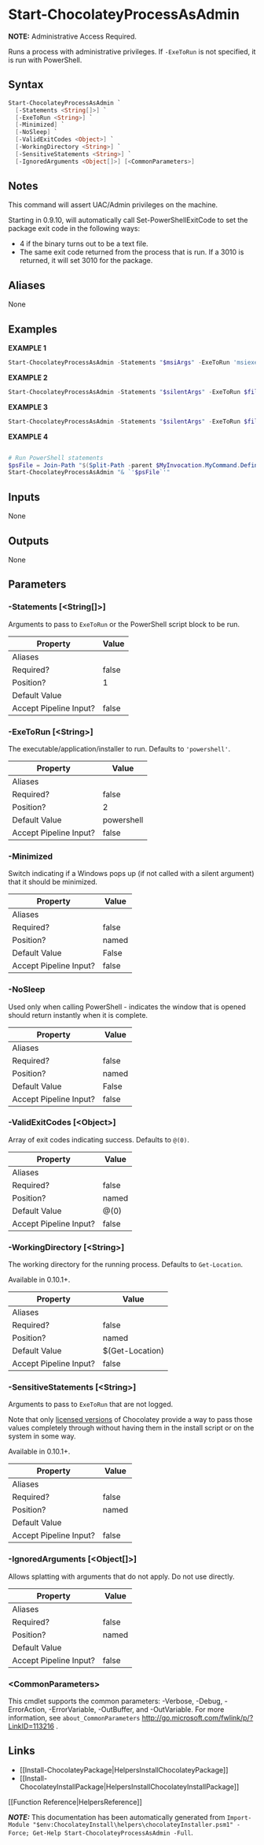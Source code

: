 ﻿# Start-ChocolateyProcessAsAdmin

**NOTE:** Administrative Access Required.

Runs a process with administrative privileges. If `-ExeToRun` is not
specified, it is run with PowerShell.

## Syntax

~~~powershell
Start-ChocolateyProcessAsAdmin `
  [-Statements <String[]>] `
  [-ExeToRun <String>] `
  [-Minimized] `
  [-NoSleep] `
  [-ValidExitCodes <Object>] `
  [-WorkingDirectory <String>] `
  [-SensitiveStatements <String>] `
  [-IgnoredArguments <Object[]>] [<CommonParameters>]
~~~


## Notes

This command will assert UAC/Admin privileges on the machine.

Starting in 0.9.10, will automatically call Set-PowerShellExitCode to
set the package exit code in the following ways:

- 4 if the binary turns out to be a text file.
- The same exit code returned from the process that is run. If a 3010 is returned, it will set 3010 for the package.

## Aliases

None

## Examples

 **EXAMPLE 1**

~~~powershell
Start-ChocolateyProcessAsAdmin -Statements "$msiArgs" -ExeToRun 'msiexec'

~~~

**EXAMPLE 2**

~~~powershell
Start-ChocolateyProcessAsAdmin -Statements "$silentArgs" -ExeToRun $file

~~~

**EXAMPLE 3**

~~~powershell
Start-ChocolateyProcessAsAdmin -Statements "$silentArgs" -ExeToRun $file -ValidExitCodes @(0,21)

~~~

**EXAMPLE 4**

~~~powershell

# Run PowerShell statements
$psFile = Join-Path "$(Split-Path -parent $MyInvocation.MyCommand.Definition)" 'someInstall.ps1'
Start-ChocolateyProcessAsAdmin "& `'$psFile`'"
~~~ 

## Inputs

None

## Outputs

None

## Parameters

###  -Statements [&lt;String[]&gt;]
Arguments to pass to `ExeToRun` or the PowerShell script block to be
run.

Property               | Value
---------------------- | -----
Aliases                | 
Required?              | false
Position?              | 1
Default Value          | 
Accept Pipeline Input? | false
 
###  -ExeToRun [&lt;String&gt;]
The executable/application/installer to run. Defaults to `'powershell'`.

Property               | Value
---------------------- | ----------
Aliases                | 
Required?              | false
Position?              | 2
Default Value          | powershell
Accept Pipeline Input? | false
 
###  -Minimized
Switch indicating if a Windows pops up (if not called with a silent
argument) that it should be minimized.

Property               | Value
---------------------- | -----
Aliases                | 
Required?              | false
Position?              | named
Default Value          | False
Accept Pipeline Input? | false
 
###  -NoSleep
Used only when calling PowerShell - indicates the window that is opened
should return instantly when it is complete.

Property               | Value
---------------------- | -----
Aliases                | 
Required?              | false
Position?              | named
Default Value          | False
Accept Pipeline Input? | false
 
###  -ValidExitCodes [&lt;Object&gt;]
Array of exit codes indicating success. Defaults to `@(0)`.

Property               | Value
---------------------- | -----
Aliases                | 
Required?              | false
Position?              | named
Default Value          | @(0)
Accept Pipeline Input? | false
 
###  -WorkingDirectory [&lt;String&gt;]
The working directory for the running process. Defaults to 
`Get-Location`.

Available in 0.10.1+.

Property               | Value
---------------------- | ---------------
Aliases                | 
Required?              | false
Position?              | named
Default Value          | $(Get-Location)
Accept Pipeline Input? | false
 
###  -SensitiveStatements [&lt;String&gt;]
Arguments to pass to  `ExeToRun` that are not logged. 

Note that only [licensed versions](https://chocolatey.org/compare) of Chocolatey provide a way to pass 
those values completely through without having them in the install 
script or on the system in some way.

Available in 0.10.1+.

Property               | Value
---------------------- | -----
Aliases                | 
Required?              | false
Position?              | named
Default Value          | 
Accept Pipeline Input? | false
 
###  -IgnoredArguments [&lt;Object[]&gt;]
Allows splatting with arguments that do not apply. Do not use directly.

Property               | Value
---------------------- | -----
Aliases                | 
Required?              | false
Position?              | named
Default Value          | 
Accept Pipeline Input? | false
 
### &lt;CommonParameters&gt;

This cmdlet supports the common parameters: -Verbose, -Debug, -ErrorAction, -ErrorVariable, -OutBuffer, and -OutVariable. For more information, see `about_CommonParameters` http://go.microsoft.com/fwlink/p/?LinkID=113216 .


## Links

 * [[Install-ChocolateyPackage|HelpersInstallChocolateyPackage]]
 * [[Install-ChocolateyInstallPackage|HelpersInstallChocolateyInstallPackage]]


[[Function Reference|HelpersReference]]

***NOTE:*** This documentation has been automatically generated from `Import-Module "$env:ChocolateyInstall\helpers\chocolateyInstaller.psm1" -Force; Get-Help Start-ChocolateyProcessAsAdmin -Full`.
